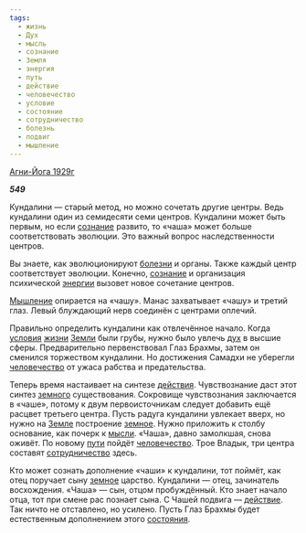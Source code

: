 ```yaml
---
tags:
  - жизнь
  - Дух
  - мысль
  - сознание
  - Земля
  - энергия
  - путь
  - действие
  - человечество
  - условие
  - состояние
  - сотрудничество
  - болезнь
  - подвиг
  - мышление
---
```

[Агни-Йога 1929г](https://127.0.0.1:4002/agni/1929)

___549___

Кундалини — старый метод, но можно сочетать другие центры. Ведь кундалини один из семидесяти семи центров. Кундалини может быть первым, но если [сознание](../../../tags/#сознание) развито, то «чаша» может больше соответствовать эволюции. Это важный вопрос наследственности центров.   

Вы знаете, как эволюционируют [болезни](../../../tags/#болезнь) и органы. Также каждый центр соответствует эволюции. Конечно, [сознание](../../../tags/#сознание) и организация психической [энергии](../../../tags/#энергия) вызовет новое сочетание центров.   

[Мышление](../../../tags/#мышление) опирается на «чашу». Манас захватывает «чашу» и третий глаз. Левый блуждающий нерв соединён с центрами оплечий.   

Правильно определить кундалини как отвлечённое начало. Когда [условия](../../../tags/#условие) [жизни](../../../tags/#жизнь) [Земли](../../../tags/#Земля) были грубы, нужно было увлечь [дух](../../../tags/#Дух) в высшие сферы. Предварительно первенствовал Глаз Брахмы, затем он сменился торжеством кундалини. Но достижения Самадхи не уберегли [человечество](../../../tags/#человечество) от ужаса рабства и предательства.   

Теперь время настаивает на синтезе [действия](../../../tags/#[действие](../../../tags/#действие)). Чувствознание даст этот синтез [земного](../../../tags/#Земля) существования. Сокровище чувствознания заключается в «чаше», потому к двум первоисточникам следует добавить ещё расцвет третьего центра. Пусть радуга кундалини увлекает вверх, но нужно на [Земле](../../../tags/#Земля) построение [земное](../../../tags/#Земля). Нужно приложить к столбу основание, как почерк к [мысли](../../../tags/#мысль). «Чаша», давно замолкшая, снова оживёт. По новому [пути](../../../tags/#путь) пойдёт [человечество](../../../tags/#человечество). Трое Владык, три центра составят [сотрудничество](../../../tags/#сотрудничество) здесь.   

Кто может сознать дополнение «чаши» к кундалини, тот поймёт, как отец поручает сыну [земное](../../../tags/#Земля) царство. Кундалини — отец, зачинатель восхождения. «Чаша» — сын, отцом пробуждённый. Кто знает начало отца, тот при смене рас познает сына. С Чашей подвига — [действие](../../../tags/#действие). Так ничто не отставлено, но усилено. Пусть Глаз Брахмы будет естественным дополнением этого [состояния](../../../tags/#состояние).